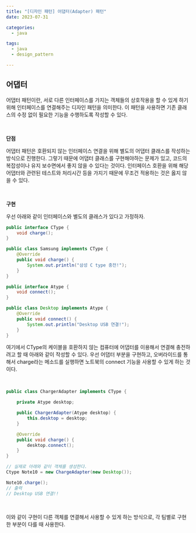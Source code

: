 ```yaml
---
title: "[디자인 패턴] 어댑터(Adapter) 패턴"
date: 2023-07-31

categories:
  - java

tags:
  - java
  - design_pattern

---
```


## 어댑터

어댑터 패턴이란, 서로 다른 인터페이스를 가지는 객체들의 상호작용을 할 수 있게 하기위해 인터페이스를 연결해주는 디자인 패턴을 의미한다. 이 패턴을 사용하면 기존 클래스의 수정 없이 필요한 기능을 수행하도록 작성할 수 있다.

<br>

**단점**

어댑터 패턴은 호환되지 않는 인터페이스 연결을 위해 별도의 어댑터 클래스를 작성하는 방식으로 진행한다. 그렇기 때문에 어댑터 클래스를 구현해야하는 문제가 있고, 코드의 복잡성이나 유지 보수면에서 좋지 않을 수 있다는 것이다. 인터페이스 호환을 위해 해당 어댑터와 관련된 테스트와 처리시간 등을 가지기 때문에 무조건 적용하는 것은 옳지 않을 수 있다.

<br>

**구현**

우선 아래와 같이 인터페이스와 별도의 클래스가 있다고 가정하자.

```java
public interface CType {
	void charge();
}

public class Samsung implements CType {
	@Override
	public void charge() {
		System.out.println("삼성 C type 충전!");
	}
}

public interface Atype {
	void connect();
}

public class Desktop implements Atype {
	@Override
	public void connect() {
		System.out.println("Desktop USB 연결!");
	}
}
```

여기에서 CType의 케이블을 호환하지 않는 컴퓨터에 어댑터를 이용해서 연결해 충전하려고 할 때 아래와 같이 작성할 수 있다. 우선 어댑터 부분을 구현하고, 오버라이드를 통해서 charge라는 메소드를 실행하면 노트북의 connect 기능을 사용할 수 있게 하는 것이다.

<br>

```java
public class ChargerAdapter implements CType {

	private Atype desktop;

	public ChargerAdapter(Atype desktop) {
		this.desktop = desktop;
	}

	@Override
	public void charge() {
		desktop.connect();
	}
}

// 실제로 아래와 같이 객체를 생성한다.
Ctype Note10 = new ChargeAdapter(new Desktop());

Note10.charge();
// 출력
// Desktop USB 연결!!

```

<br>

이와 같이 구현이 다른 객체를 연결해서 사용할 수 있게 하는 방식으로, 각 팀별로 구현한 부분이 다를 때 사용한다.

<br>
<br>
